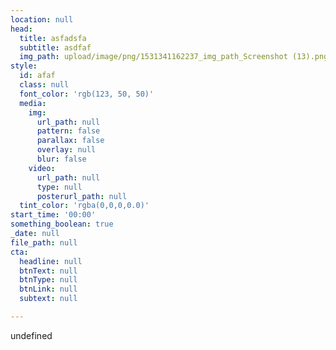 ```yaml
---
location: null
head:
  title: asfadsfa
  subtitle: asdfaf
  img_path: upload/image/png/1531341162237_img_path_Screenshot (13).png
style:
  id: afaf
  class: null
  font_color: 'rgb(123, 50, 50)'
  media:
    img:
      url_path: null
      pattern: false
      parallax: false
      overlay: null
      blur: false
    video:
      url_path: null
      type: null
      posterurl_path: null
  tint_color: 'rgba(0,0,0,0.0)'
start_time: '00:00'
something_boolean: true
_date: null
file_path: null
cta:
  headline: null
  btnText: null
  btnType: null
  btnLink: null
  subtext: null

---
```

undefined
